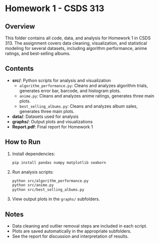 # Homework 1 - CSDS 313

## Overview
This folder contains all code, data, and analysis for Homework 1 in CSDS 313. The assignment covers data cleaning, visualization, and statistical modeling for several datasets, including algorithm performance, anime ratings, and best-selling albums.

## Contents
- **src/**: Python scripts for analysis and visualization
    - `algorithm_performance.py`: Cleans and analyzes algorithm trials, generates error bar, barcode, and histogram plots.
    - `anime.py`: Cleans and analyzes anime ratings, generates three main plots.
    - `best_selling_albums.py`: Cleans and analyzes album sales, generates three main plots.
- **data/**: Datasets used for analysis
- **graphs/**: Output plots and visualizations
- **Report.pdf**: Final report for Homework 1

## How to Run
1. Install dependencies:
   ```sh
   pip install pandas numpy matplotlib seaborn
   ```
2. Run analysis scripts:
   ```sh
   python src/algorithm_performance.py
   python src/anime.py
   python src/best_selling_albums.py
   ```
3. View output plots in the `graphs/` subfolders.

## Notes
- Data cleaning and outlier removal steps are included in each script.
- Plots are saved automatically in the appropriate subfolders.
- See the report for discussion and interpretation of results.
